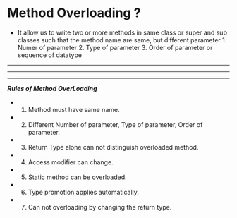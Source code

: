 # Method Overloading ?
- It allow us to write two or more methods in same class or super and sub classes
such that the method name are same, but different parameter 
            1. Numer of parameter
            2. Type of parameter
            3. Order of parameter or sequence of datatype
---
---
---
***Rules of Method OverLoading***
- 1.    Method must have same name.
- 2.    Different Number of parameter, Type of parameter, Order of parameter.
- 3.    Return Type alone can not distinguish overloaded method.
- 4.    Access modifier can change.
- 5.    Static method can be overloaded.
- 6.    Type promotion applies automatically.
- 7.    Can not overloading by changing the return type.    
